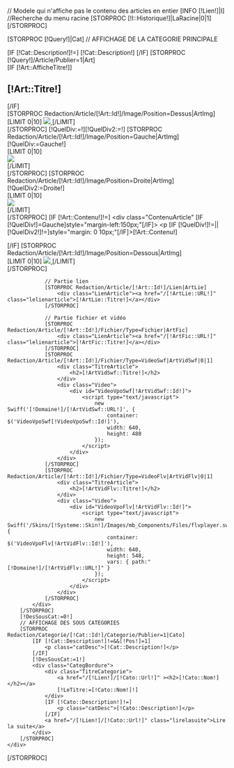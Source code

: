 // Modele qui n'affiche pas le contenu des articles en entier
[INFO [!Lien!]|I]
//Recherche du menu racine
[STORPROC [!I::Historique!]|LaRacine|0|1][/STORPROC]


[STORPROC [!Query!]|Cat]
	// AFFICHAGE DE LA CATEGORIE PRINCIPALE
	<div class="Redaction ">
		[IF [!Cat::Description!]!=]
			[!Cat::Description!]
		[/IF]
		[STORPROC [!Query!]/Article/Publier=1|Art]
			<div class="Article CategBordureP">
				[IF [!Art::AfficheTitre!]]
					<div class="TitreArticle">
						<h2>[!Art::Titre!]</h2>
					</div>
				[/IF]
				<div class="ArticleAvecImage">
					[STORPROC Redaction/Article/[!Art::Id!]/Image/Position=Dessus|ArtImg]
						<div class="ImageArticleDessusDessous">
							[LIMIT 0|10]
								<a href="/[!ArtImg::URL!]" title="[!Art::Titre!]" class="mb" rel="[[!Art::Id!]]">
									<img src="/[!ArtImg::URL!].limit.400x500.jpg" />
								</a>
							[/LIMIT]
						</div>
					[/STORPROC]
					[!QuelDiv:=!][!QuelDiv2:=!]
					[STORPROC Redaction/Article/[!Art::Id!]/Image/Position=Gauche|ArtImg]
						[!QuelDiv:=Gauche!]
						<div class="ImageArticleGauche">
							[LIMIT 0|10]
								<div>
									<a href="/[!ArtImg::URL!]" title="[!Art::Titre!]" class="mb" rel="[[!Art::Id!]]">
										<img src="/[!ArtImg::URL!].limit.150x150.jpg" />
									</a>
								</div>
							[/LIMIT]
						</div>
					[/STORPROC]
					[STORPROC Redaction/Article/[!Art::Id!]/Image/Position=Droite|ArtImg]
						[!QuelDiv2:=Droite!]
						<div class="ImageArticleDroite" >
							[LIMIT 0|10]
								<div>
									<a href="/[!ArtImg::URL!]" title="[!Art::Titre!]" class="mb" rel="[[!Art::Id!]]">
										<img src="/[!ArtImg::URL!].limit.150x150.jpg" />
									</a>
								</div>
							[/LIMIT]
						</div>
					[/STORPROC]
					[IF [!Art::Contenu!]!=]
						<div class="ContenuArticle" [IF [!QuelDiv!]=Gauche]style="margin-left:150px;"[/IF]>
							<p [IF [!QuelDiv!]!=||[!QuelDiv2!]!=]style="margin: 0 10px;"[/IF]>[!Art::Contenu!]</p>
						</div>
					[/IF]
					[STORPROC Redaction/Article/[!Art::Id!]/Image/Position=Dessous|ArtImg]
						<div class="ImageArticleDessusDessous">
							[LIMIT 0|10]
								<a href="/[!ArtImg::URL!]" title="[!Art::Titre!]" class="mb" rel="[[!Art::Id!]]">
									<img src="/[!ArtImg::URL!].limit.400x500.jpg" />
								</a>
							[/LIMIT]
						</div>
					[/STORPROC]
				</div>
				
				// Partie lien
				[STORPROC Redaction/Article/[!Art::Id!]/Lien|ArtLie]
					<div class="LienArticle"><a href="/[!ArtLie::URL!]"  class="lelienarticle">[!ArtLie::Titre!]</a></div>
				[/STORPROC]

				// Partie fichier et vidéo
				[STORPROC Redaction/Article/[!Art::Id!]/Fichier/Type=Fichier|ArtFic]
					<div class="LienArticle"><a href="/[!ArtFic::URL!]" class="lelienarticle">[!ArtFic::Titre!]</a></div>
				[/STORPROC]
				[STORPROC Redaction/Article/[!Art::Id!]/Fichier/Type=VideoSwf|ArtVidSwf|0|1]
					<div class="TitreArticle">
						<h2>[!ArtVidSwf::Titre!]</h2>
					</div>
					<div class="Video">
						<div id="VideoVpoSwf[!ArtVidSwf::Id!]">
							<script type="text/javascript">
								new Swiff('[!Domaine!]/[!ArtVidSwf::URL!]', {
									container: $('VideoVpoSwf[!VideoVpoSwf::Id!]'),
									width: 640,
									height: 480
								});
							</script>
						</div>
					</div>
				[/STORPROC]
				[STORPROC Redaction/Article/[!Art::Id!]/Fichier/Type=VideoFlv|ArtVidFlv|0|1]
					<div class="TitreArticle">
						<h2>[!ArtVidFlv::Titre!]</h2>
					</div>
					<div class="Video">
						<div id="VideoVpoFlv[!ArtVidFlv::Id!]">
							<script type="text/javascript">
								new Swiff('/Skins/[!Systeme::Skin!]/Images/mb_Components/Files/flvplayer.swf', {
									container: $('VideoVpoFlv[!ArtVidFlv::Id!]'),
									width: 640,
									height: 548,
									vars: { path:"[!Domaine!]/[!ArtVidFlv::URL!]" }
								});
							</script>	
						</div>
					</div>
				[/STORPROC]
			</div>
		[/STORPROC]
		[!DesSousCat:=0!]
		// AFFICHAGE DES SOUS CATEGORIES 
		[STORPROC Redaction/Categorie/[!Cat::Id!]/Categorie/Publier=1|Cato]
			[IF [!Cat::Description!]!=&&[!Pos!]=1]
				<p class="catDesc">[!Cat::Description!]</p>
			[/IF]	
			[!DesSousCat:=1!]
			<div class="CategBordure">
				<div class="TitreCategorie">
					<a href="/[!Lien!]/[!Cato::Url!]" ><h2>[!Cato::Nom!]</h2></a>
					[!LeTitre:=[!Cato::Nom!]!]
				</div>
				[IF [!Cato::Description!]!=]
					<p class="catDesc">[!Cato::Description!]</p>
				[/IF]
				<a href="/[!Lien!]/[!Cato::Url!]" class="lirelasuite">Lire la suite</a>
			</div>
		[/STORPROC]
	</div>
[/STORPROC]